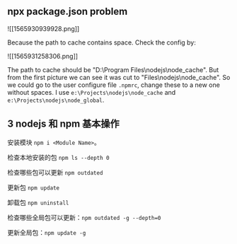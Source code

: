 ## npx package.json problem

![[1565930939928.png]]

Because the path to cache contains space. Check the config by:

![[1565931258306.png]]

The path to cache should be "D:\\Program Files\\nodejs\\node_cache". But from the first picture we can see it was cut to "Files\\nodejs\\node_cache". So we could go to the user configure file ```.npmrc```, change these to a new one without spaces. I use ```e:\Projects\nodejs\node_cache``` and ```e:\Projects\nodejs\node_global```.

## 3 nodejs 和 npm 基本操作

安装模块 ```npm i <Module Name>```。

检查本地安装的包 ```npm ls --depth 0```

检查哪些包可以更新 ```npm outdated```

更新包 ```npm update```

卸载包 ```npm uninstall```

检查哪些全局包可以更新：```npm outdated -g --depth=0```

更新全局包：```npm update -g```
